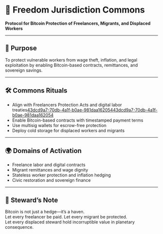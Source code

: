 # 📜 Freedom Jurisdiction Commons  
**Protocol for Bitcoin Protection of Freelancers, Migrants, and Displaced Workers**

---

## 🎯 Purpose  
To protect vulnerable workers from wage theft, inflation, and legal exploitation by enabling Bitcoin-based contracts, remittances, and sovereign savings.

---

## 🛠️ Commons Rituals  
- Align with Freelancers Protection Acts and digital labor treaties[43dcd9a7-70db-4a1f-b0ae-981daa162054](https://opinion.inquirer.net/160934/protecting-freelancers?citationMarker=43dcd9a7-70db-4a1f-b0ae-981daa162054 "3")[43dcd9a7-70db-4a1f-b0ae-981daa162054](https://legacy.senate.gov.ph/lisdata/3346930278!.pdf?citationMarker=43dcd9a7-70db-4a1f-b0ae-981daa162054 "4")  
- Enable Bitcoin-based contracts with timestamped payment terms  
- Use multisig wallets for escrow-free protection  
- Deploy cold storage for displaced workers and migrants

---

## 🌍 Domains of Activation  
- Freelance labor and digital contracts  
- Migrant remittances and wage dignity  
- Stateless worker protection and inflation hedging  
- Civic restoration and sovereign finance

---

## 🧠 Steward’s Note  
Bitcoin is not just a hedge—it’s a haven.  
Let every freelancer be paid. Let every migrant be protected.  
Let every displaced steward hold incorruptible value in planetary consequence.
